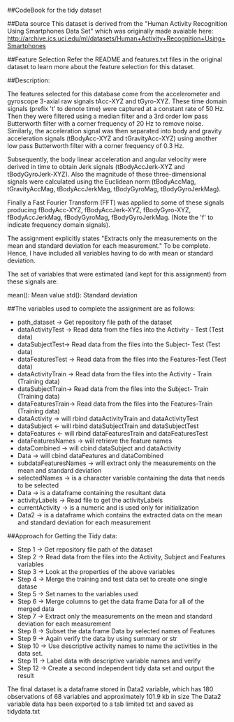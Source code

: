##CodeBook for the tidy dataset

##Data source
This dataset is derived from the "Human Activity Recognition Using Smartphones Data Set" which was originally made avaiable here: http://archive.ics.uci.edu/ml/datasets/Human+Activity+Recognition+Using+Smartphones

##Feature Selection
Refer the README and features.txt files in the original dataset to learn more about the feature selection for this dataset. 

##Description:

The features selected for this database come from the accelerometer and gyroscope 3-axial raw signals tAcc-XYZ and tGyro-XYZ. These time domain signals (prefix 't' to denote time) were captured at a constant rate of 50 Hz. Then they were filtered using a median filter and a 3rd order low pass Butterworth filter with a corner frequency of 20 Hz to remove noise. Similarly, the acceleration signal was then separated into body and gravity acceleration signals (tBodyAcc-XYZ and tGravityAcc-XYZ) using another low pass Butterworth filter with a corner frequency of 0.3 Hz.

Subsequently, the body linear acceleration and angular velocity were derived in time to obtain Jerk signals (tBodyAccJerk-XYZ and tBodyGyroJerk-XYZ). Also the magnitude of these three-dimensional signals were calculated using the Euclidean norm (tBodyAccMag, tGravityAccMag, tBodyAccJerkMag, tBodyGyroMag, tBodyGyroJerkMag).

Finally a Fast Fourier Transform (FFT) was applied to some of these signals producing fBodyAcc-XYZ, fBodyAccJerk-XYZ, fBodyGyro-XYZ, fBodyAccJerkMag, fBodyGyroMag, fBodyGyroJerkMag. (Note the 'f' to indicate frequency domain signals).

The assignment explicitly states "Extracts only the measurements on the mean and standard deviation for each measurement." To be complete. 
Hence, I have included all variables having to do with mean or standard deviation.

The set of variables that were estimated (and kept for this assignment) from these signals are:

mean(): Mean value
std(): Standard deviation

##The variables used to complete the assignment are as follows:

* path_dataset -> Get repository file path of the dataset
* dataActivityTest -> Read data from the files into the Activity - Test (Test data)
* dataSubjectTest-> Read data from the files into the Subject- Test (Test data)
* dataFeaturesTest -> Read data from the files into the Features-Test (Test data)
* dataActivityTrain -> Read data from the files into the Activity - Train (Training data)
* dataSubjectTrain-> Read data from the files into the Subject- Train  (Training data)
* dataFeaturesTrain-> Read data from the files into the Features-Train  (Training data)
* dataActivity -> will  rbind dataActivityTrain and dataActivityTest
* dataSubject <- will rbind dataSubjectTrain and dataSubjectTest
* dataFeatures <- will rbind dataFeaturesTrain and dataFeaturesTest
* dataFeaturesNames  -> will retrieve the feature names
* dataCombined  -> will cbind dataSubject and dataActivity
* Data -> will cbind dataFeatures and dataCombined
* subdataFeaturesNames -> will extract only the measurements on the mean and standard deviation
* selectedNames -> is a character variable containing the data that needs to be selected
* Data -> is a dataframe containing the resultant data
* activityLabels -> Read file to get the activityLabels
* currentActivity -> is a numeric and is used only for initialization
* Data2  -> is a dataframe which contains the extracted data on the mean and standard deviation for each measurement


##Approach for Getting the Tidy data:

* Step 1 -> Get repository file path of the dataset
* Step 2 -> Read data from the files into the Activity, Subject and Features variables
* Step 3 -> Look at the properties of the above variables
* Step 4 -> Merge the training and test data set to create one single datase
* Step 5 -> Set names to the variables used
* Step 6 -> Merge columns to get the data frame Data for all of the merged data
* Step 7 -> Extract only the measurements on the mean and standard deviation for each measurement
* Step 8 -> Subset the data frame Data by selected names of Features
* Step 9 -> Again verify the data by using summary or str
* Step 10 -> Use descriptive activity names to name the activities in the data set. 
* Step 11 -> Label data with descriptive variable names and verify
* Step 12 -> Create a second independent tidy data set and output the result

The final dataset is a dataframe stored in Data2 variable, which has 180 observations of 68 variables and approximately 101.9 kb in size
The Data2 variable data has been exported to a tab limited txt and saved as tidydata.txt





 


